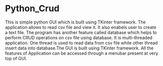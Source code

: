 # Python_Crud
This is simple python GUI which is built using TKinter framework. The application allows to read csv file and view it. It also enabels user to create a text file. The program has another feature called database which helps to perform CRUD operations on csv file using database. It is multi-threaded application. One thread is used to read data from csv file while other thread insert data into database.The GUI is built using TKinter framework. All the features of Application can be accessed through a menubar present at very top of GUI.
